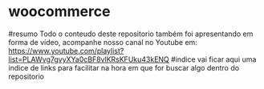 # woocommerce

#resumo
Todo o conteudo deste repositorio também foi apresentando em forma de vídeo, acompanhe nosso canal no Youtube em:
https://www.youtube.com/playlist?list=PLAWvg7gvyXYa0cBF8vlKRsKFUku43kENQ
#indice
vai ficar aqui uma indice de links para facilitar na hora em que for buscar algo dentro do repositorio
